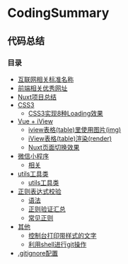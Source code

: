 # CodingSummary
## 代码总结

<!-- > __[个人简书同更](https://www.jianshu.com/u/13c6936a89b6)__
 ：[https://www.jianshu.com/u/13c6936a89b6](https://www.jianshu.com/u/13c6936a89b6) -->

### 目录

- [互联网相关标准名称](./allname.md)
- [前端相关优秀网址](./前端相关优秀网址/url.md)
- [Nuxt项目总结](./Nuxt项目总结/README.md)
- [CSS3](./CSS3)
    - [CSS3实现8种Loading效果](./CSS3/CSS3实现8种Loading效果.md)
- [Vue + iView](./Vue+iView)
    - [iview表格(table)里使用图片(img)](./Vue+iView/iview表格(table)里使用图片(img).md)
    - [iView表格(table)渲染(render)](./Vue+iView/iView表格(table)渲染(render).md)
    - [Nuxt页面切换效果](./Vue+iView/Nuxt页面切换效果.md)
- [微信小程序](./微信小程序)
    - [相关](./微信小程序/总结相关.md)
- [utils工具类](./utils)
    - [utils工具类](./utils/index.md)
- [正则表达式校验](./regexp)
    - [语法](./regexp/语法.md)
    - [正则验证汇总](./regexp/正则验证汇总.md)
    - [常见正则](./regexp/常见正则.md)
- [其他](./other)
    - [控制台打印带样式的文字](./other/控制台打印带样式的文字.md)
    - [利用shell进行git操作](./other/利用shell进行git操作.md)
- [.gitignore配置](./.gitignore配置.md)

